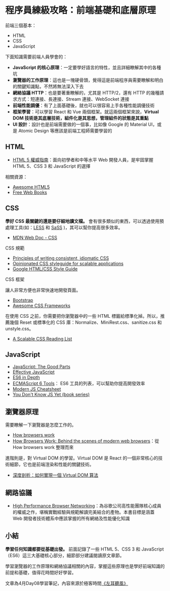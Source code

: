# 程序員練級攻略：前端基礎和底層原理

前端三個基本：
- HTML 
- CSS
- JavaScript

下面知識需要前端人員學會的：

- **JavaScript 的核心原理**：一定要學好語言的特性，並且詳細瞭解其中的各種坑
- **瀏覽器的工作原理**：這也是一塊硬骨頭，覺得這是前端程序員需要瞭解和明白的關鍵知識點，不然將無法深入下去
- **網絡協議 HTTP**：也是要著重瞭解的，尤其是 HTTP/2，還有 HTTP 的幾種請求方式：短連接、長連接、Stream 連接、WebSocket 連接
- **前端性能調優**：有了上面基礎後，就也可以很容易上手各種性能調優技術
- **框架學習**：可以學習 React 和 Vue 兩個框架。就這兩個框架來說，**Virtual DOM 技術是其底層技術，組件化是其思想，管理組件的狀態是其重點**
- **UI 設計**：設計也是前端需要做的一個事，比如像 Google 的 Material UI，或是 Atomic Design 等應該是前端工程師需要學習的

## HTML 

- [HTML 5 權威指南](https://book.douban.com/subject/25786074/)：面向初學者和中等水平 Web 開發人員，是牢固掌握 HTML 5、CSS 3 和 JavaScript 的選擇

相關資源：
- [Awesome HTML5](https://github.com/diegocard/awesome-html5)
- [Free Web Books](https://github.com/anzhihe/Free-Web-Books/blob/master/book)

## CSS

**學好 CSS 最關鍵的還是要仔細地讀文檔。** 會有很多類似的東西，可以透過使用預處理工具(如：[LESS](https://lesscss.org) 和 [SaSS](https://sass-lang.com) )，其可以幫你提高很多效率。

- [MDN Web Doc - CSS](https://developer.mozilla.org/zh-CN/docs/Web/CSS)

CSS 規範
- [Principles of writing consistent, idiomatic CSS](https://github.com/necolas/idiomatic-css)
- [Opinionated CSS styleguide for scalable applications](https://github.com/grvcoelho/css-styleguide)
- [Google HTML/CSS Style Guide](https://google.github.io/styleguide/htmlcssguide.html)

CSS 框架

讓人非常方便也非常快速地開發頁面。

- [Bootstrap](https://getbootstrap.com)
- [Awesome CSS Frameworks](https://github.com/troxler/awesome-css-frameworks)

在使用 CSS 之前，你需要把你瀏覽器中的一些 HTML 標籤給標準化掉。所以，推薦幾個 Reset 或標準化的 CSS 庫：Normalize、MiniRest.css、sanitize.css 和 unstyle.css。

- [A Scalable CSS Reading List](https://github.com/davidtheclark/scalable-css-reading-list)

## JavaScript

- [JavaScript: The Good Parts](https://time.geekbang.org/column/article/12271)
- [Effective JavaScript](https://book.douban.com/subject/25786138/)
- [ES6 in Depth](https://hacks.mozilla.org/category/es6-in-depth/)
- [ECMAScript 6 Tools](https://github.com/addyosmani/es6-tools)： ES6 工具的列表，可以幫助你提高開發效率
- [Modern JS Cheatsheet](https://mbeaudru.github.io/modern-js-cheatsheet/)
- [You Don't Know JS Yet (book series)](https://github.com/getify/You-Dont-Know-JS)

## 瀏覽器原理

需要瞭解一下瀏覽器是怎麼工作的。

- [How browsers work](http://taligarsiel.com/Projects/howbrowserswork1.htm)
- [How Browsers Work: Behind the scenes of modern web browsers](https://web.dev/howbrowserswork/)：從 How browsers work 整理而來

進階則是，對 Virtual DOM 的學習。Virtual DOM 是 React 的一個非常核心的技術細節，它也是前端渲染和性能的關鍵技術。

- [深度剖析：如何實現一個 Virtual DOM 算法](https://github.com/livoras/blog/issues/13)

## 網路協議

- [High Performance Browser Networking](https://book.douban.com/subject/25856314/)：為谷歌公司高性能團隊核心成員的權威之作，堪稱實戰經驗與規範解讀完美結合的產物。本書目標是涵蓋 Web 開發者技術體系中應該掌握的所有網絡及性能優化知識

## 小結

**學習任何知識都要從基礎出發。**
前面記錄了一些 HTML 5、CSS 3 和 JavaScript（ES6）這三大基礎核心部分，細節部分建議閱讀原文章節。

學習瀏覽器的工作原理和網絡協議相關的內容，掌握這些原理也是學好前端知識的前提和基礎，值得花時間好好學習。

文章為4月Day08學習筆記，內容來源於極客時間[《左耳聽風》](https://time.geekbang.org/column/article/12271)